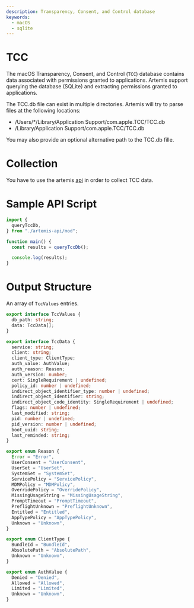 ```yaml
---
description: Transparency, Consent, and Control database
keywords:
  - macOS
  - sqlite
---
```


# TCC

The macOS Transparency, Consent, and Control (`TCC`) database contains data
associated with permissions granted to applications. Artemis support querying
the database (SQLite) and extracting permissions granted to applications.

The TCC.db file can exist in multiple directories. Artemis will try to parse
files at the following locations:

- /Users/*/Library/Application Support/com.apple.TCC/TCC.db
- /Library/Application Support/com.apple.TCC/TCC.db

You may also provide an optional alternative path to the TCC.db fille.

# Collection

You have to use the artemis [api](../../API/overview.md) in order to collect TCC
data.

# Sample API Script

```typescript
import {
  queryTccDb,
} from "./artemis-api/mod";

function main() {
  const results = queryTccDb();

  console.log(results);
}
```

# Output Structure

An array of `TccValues` entries.

```typescript
export interface TccValues {
  db_path: string;
  data: TccData[];
}

export interface TccData {
  service: string;
  client: string;
  client_type: ClientType;
  auth_value: AuthValue;
  auth_reason: Reason;
  auth_version: number;
  cert: SingleRequirement | undefined;
  policy_id: number | undefined;
  indirect_object_identifier_type: number | undefined;
  indirect_object_identifier: string;
  indirect_object_code_identity: SingleRequirement | undefined;
  flags: number | undefined;
  last_modified: string;
  pid: number | undefined;
  pid_version: number | undefined;
  boot_uuid: string;
  last_reminded: string;
}

export enum Reason {
  Error = "Error",
  UserConsent = "UserConsent",
  UserSet = "UserSet",
  SystemSet = "SystemSet",
  ServicePolicy = "ServicePolicy",
  MDMPolicy = "MDMPolicy",
  OverridePolicy = "OverridePolicy",
  MissingUsageString = "MissingUsageString",
  PromptTimeout = "PromptTimeout",
  PreflightUnknown = "PreflightUnknown",
  Entitled = "Entitled",
  AppTypePolicy = "AppTypePolicy",
  Unknown = "Unknown",
}

export enum ClientType {
  BundleId = "BundleId",
  AbsolutePath = "AbsolutePath",
  Unknown = "Unknown",
}

export enum AuthValue {
  Denied = "Denied",
  Allowed = "Allowed",
  Limited = "Limited",
  Unknown = "Unknown",
}
```
